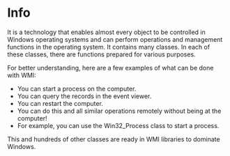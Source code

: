 # Info

It is a technology that enables almost every object to be controlled in Windows operating systems and can perform operations and management functions in the operating system. It contains many classes. In each of these classes, there are functions prepared for various purposes.

For better understanding, here are a few examples of what can be done with WMI:

<ul>
<li>You can start a process on the computer.</li>
<li>You can query the records in the event viewer.</li>
<li>You can restart the computer.</li>
<li>You can do this and all similar operations remotely without being at the computer!</li>
<li>For example, you can use the Win32_Process class to start a process.</li>
</ul>

This and hundreds of other classes are ready in WMI libraries to dominate Windows.
